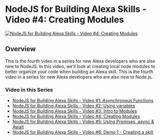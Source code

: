 # NodeJS for Building Alexa Skills - Video #4: Creating Modules

[![NodeJS for Building Alexa Skills - Video #4: Creating Modules](http://img.youtube.com/vi/xwINB7Cvq3g/0.jpg)](http://www.youtube.com/watch?v=xwINB7Cvq3g)

## Overview
This is the fourth video in a series for new Alexa developers who are also new to NodeJS. In this video, we'll look at creating local node modules to better organize your code when building an Alexa skill. This is the fourth video in a series for new Alexa developers who are also new to Node.js.

### Video in this Series
- [NodeJS for Building Alexa Skills - Video #1: Asynchronous Functions](https://youtu.be/2j8QLFxneOw)
- [NodeJS for Building Alexa Skills - Video #2: Using variables](https://youtu.be/rKbc6voQnHw)
- [NodeJS for Building Alexa Skills - Video #3: Intro to Modules](https://youtu.be/s-_Fh7CgP_4)
- [NodeJS for Building Alexa Skills - Video #4: Creating Modules](https://youtu.be/xwINB7Cvq3g)
- [NodeJS for Building Alexa Skills - Video #5: Using Promises, async & Await](https://youtu.be/Ze6krw1W-mg)
- [NodeJS for Building Alexa Skills - Video #6: Demo 1 - Creating a skill](https://youtu.be/8QHnSSKbIH4)